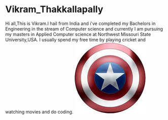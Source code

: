 # Vikram_Thakkallapally
Hi all,This is Vikram.I hail from India and i've completed my Bachelors in Engineering in the stream of Computer science and currently I am pursuing my masters in Applied Computer science at Northwest Missouri State University,USA. I usually spend my free time by playing cricket and watching movies and do coding. 
![link to Captain America Shield](./Captain_America.jpg)